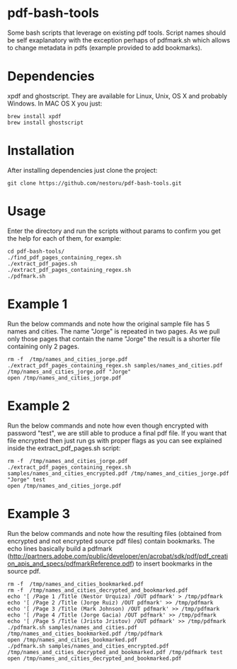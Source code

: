pdf-bash-tools
==============

Some bash scripts that leverage on existing pdf tools. Script names should be self exaplanatory with the exception perhaps of pdfmark.sh which allows to change metadata in pdfs (example provided to add bookmarks).

Dependencies
============
xpdf and ghostscript. They are available for Linux, Unix, OS X and probably Windows. In MAC OS X you just:

    brew install xpdf
    brew install ghostscript
    
Installation
============
After installing dependencies just clone the project:

    git clone https://github.com/nestoru/pdf-bash-tools.git


Usage
=====
Enter the directory and run the scripts without params to confirm you get the help for each of them, for example:

    cd pdf-bash-tools/
    ./find_pdf_pages_containing_regex.sh 
    ./extract_pdf_pages.sh 
    ./extract_pdf_pages_containing_regex.sh 
    ./pdfmark.sh

Example 1
=========
Run the below commands and note how the original sample file has 5 names and cities. The name "Jorge" is repeated in two pages. As we pull only those pages that contain the name "Jorge" the result is a shorter file containing only 2 pages.

    rm -f  /tmp/names_and_cities_jorge.pdf
    ./extract_pdf_pages_containing_regex.sh samples/names_and_cities.pdf /tmp/names_and_cities_jorge.pdf "Jorge"
    open /tmp/names_and_cities_jorge.pdf 

Example 2
=========
Run the below commands and note how even though encrypted with password "test", we are still able to produce a final pdf file. If you want that file encrypted then just run gs with proper flags as you can see explained inside the extract_pdf_pages.sh script:

    rm -f  /tmp/names_and_cities_jorge.pdf
    ./extract_pdf_pages_containing_regex.sh samples/names_and_cities_encrypted.pdf /tmp/names_and_cities_jorge.pdf "Jorge" test
    open /tmp/names_and_cities_jorge.pdf 

Example 3
=========
Run the below commands and note how the resulting files (obtained from encrypted and not encrypted source pdf files) contain bookmarks. The echo lines basically build a pdfmark (http://partners.adobe.com/public/developer/en/acrobat/sdk/pdf/pdf_creation_apis_and_specs/pdfmarkReference.pdf) to insert bookmarks in the source pdf.

    rm -f  /tmp/names_and_cities_bookmarked.pdf
    rm -f  /tmp/names_and_cities_decrypted_and_bookmarked.pdf
    echo '[ /Page 1 /Title (Nestor Urquiza) /OUT pdfmark' > /tmp/pdfmark
    echo '[ /Page 2 /Title (Jorge Ruiz) /OUT pdfmark' >> /tmp/pdfmark
    echo '[ /Page 3 /Title (Mark Johnson) /OUT pdfmark' >> /tmp/pdfmark
    echo '[ /Page 4 /Title (Jorge Gacia) /OUT pdfmark' >> /tmp/pdfmark
    echo '[ /Page 5 /Title (Jristo Jristov) /OUT pdfmark' >> /tmp/pdfmark
    ./pdfmark.sh samples/names_and_cities.pdf /tmp/names_and_cities_bookmarked.pdf /tmp/pdfmark
    open /tmp/names_and_cities_bookmarked.pdf
    ./pdfmark.sh samples/names_and_cities_encrypted.pdf /tmp/names_and_cities_decrypted_and_bookmarked.pdf /tmp/pdfmark test
    open /tmp/names_and_cities_decrypted_and_bookmarked.pdf 




